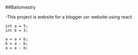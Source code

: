 ##Bailomestry

-This project is website for a blogger usr website using react.

````
int a = 5;
int b = 3;

a = a + b;
b = a - b;
a = a - b;

````
